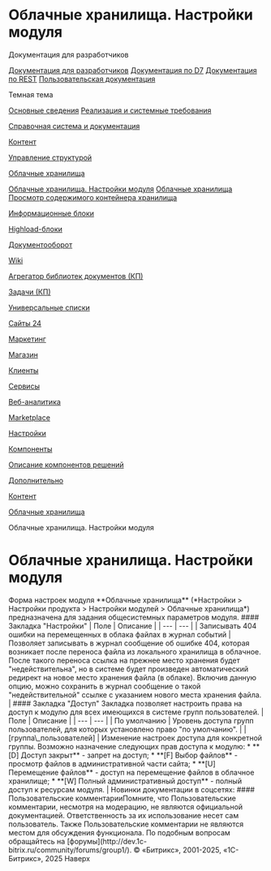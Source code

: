 # Облачные хранилища. Настройки модуля

Документация для разработчиков

[Документация для разработчиков](https://dev.1c-bitrix.ru/api_help/)
[Документация по D7](https://dev.1c-bitrix.ru/api_d7/)
[Документация по REST](https://dev.1c-bitrix.ru/rest_help/)
[Пользовательская документация](https://dev.1c-bitrix.ru/user_help/)

Темная тема

[Основные сведения](/user_help/index.php)
[Реализация и системные требования](/user_help/reqintro.php)

[Справочная система и документация](/user_help/help/index.php)

[Контент](/user_help/content/index.php)

[Управление структурой](/user_help/content/fileman/index.php)

[Облачные хранилища](/user_help/content/clouds/index.php)

[Облачные хранилища. Настройки модуля](/user_help/content/clouds/settings.php)
[Облачные хранилища](/user_help/content/clouds/clouds_index.php)
[Просмотр содержимого контейнера хранилища](/user_help/content/clouds/clouds_file_list.php)

[Информационные блоки](/user_help/content/iblock/index.php)

[Highload-блоки](/user_help/content/highloadblock/index.php)

[Документооборот](/user_help/content/workflow/index.php)

[Wiki](/user_help/content/wiki/index.php)

[Агрегатор библиотек документов (КП)](/user_help/content/webdav/index.php)

[Задачи (КП)](/user_help/content/tasks/index.php)

[Универсальные списки](/user_help/content/lists/index.php)

[Сайты 24](/user_help/sites24/index.php)

[Маркетинг](/user_help/marketing/index.php)

[Магазин](/user_help/store/index.php)

[Клиенты](/user_help/clients/index.php)

[Сервисы](/user_help/service/index.php)

[Веб-аналитика](/user_help/statistic/index.php)

[Marketplace](/user_help/marketplace/index.php)

[Настройки](/user_help/settings/index.php)

[Компоненты](/user_help/components/index.php)

[Описание компонентов решений](/user_help/description_decisions/index.php)

[Дополнительно](/user_help/additional/index.php)

[Контент](/user_help/content/index.php)

[Облачные хранилища](/user_help/content/clouds/index.php)

Облачные хранилища. Настройки модуля

# Облачные хранилища. Настройки модуля

<!--
<menu id="topictoc">- [Закладка "Настройки"](#option)
- [Закладка "Доступ"](#access)
- [Кнопки управления](#buttons)
--!>

Форма настроек модуля **Облачные хранилища** (*Настройки > Настройки продукта > Настройки модулей > Облачные хранилища*) предназначена для задания общесистемных параметров модуля.

#### Закладка "Настройки"

| Поле | Описание |
| --- | --- |
| Записывать 404 ошибки на перемещенных в облака файлах в журнал событий | Позволяет записывать в журнал сообщение об ошибке 404, которая возникает после переноса файла из локального хранилища в облачное. После такого переноса ссылка на прежнее место хранения будет "недействительна", но в системе будет произведен автоматический редирект на новое место хранения файла (в облаке). Включив данную опцию, можно сохранить в журнал сообщение о такой "недействительной" ссылке с указанием нового места хранения файла. |

#### Закладка "Доступ"

Закладка позволяет настроить права на доступ к модулю для всех имеющихся в системе групп пользователей.

| Поле | Описание |
| --- | --- |
| По умолчанию | Уровень доступа групп пользователей, для которых установлено право "по умолчанию". |
| [группа\_пользователей] | Изменение настроек доступа для конкретной группы. Возможно назначение следующих прав доступа к модулю:  * **[D] Доступ закрыт** - запрет на доступ; * **[F] Выбор файлов** - просмотр файлов в административной части сайта; * **[U] Перемещение файлов** - доступ на перемещение файлов в облачное хранилище; * **[W] Полный административный доступ** - полный доступ к ресурсам модуля. |

<!--
<h4>Кнопки управления

| Кнопка | Описание |
| --- | --- |
| Сохранить | Сохранение внесённых изменений. |
| Применить | Сохранение внесённых изменений. Продолжение редактирования параметров. |
| По умолчанию | Установка значений параметров модуля равными значениям по умолчанию. |

--!>

Новинки документации в соцсетях:

#### Пользовательские комментарииПомните, что Пользовательские комментарии, несмотря на модерацию, не являются официальной документацией. Ответственность за их использование несет сам пользователь. Также Пользовательские комментарии не являются местом для обсуждения функционала. По подобным вопросам обращайтесь на [форумы](http://dev.1c-bitrix.ru/community/forums/group1/).

© «Битрикс», 2001-2025, «1С-Битрикс», 2025

Наверх
